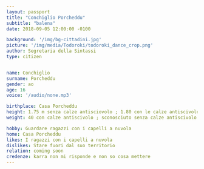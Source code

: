 ```yaml
---
layout: passport
title: "Conchiglio Porcheddu"
subtitle: "balena"
date: 2018-09-05 12:00:00 -0100

background: '/img/bg-cittadini.jpg'
picture: '/img/media/Todoroki/todoroki_dance_crop.png'
author: Segretaria della Sintassi
type: citizen


name: Conchiglio
surname: Porcheddu
gender: ao
age: 16
voice: '/audio/none.mp3'

birthplace: Casa Porcheddu
height: 1.75 m senza calze antisciovolo ; 1.80 con le calze antiscivolo
weight: 40 con calze antiscivolo ; sconosciuto senza calze antiscivolo

hobby: Guardare ragazzi con i capelli a nuvola
home: Casa Porcheddu
likes: I ragazzi con i capelli a nuvola
dislikes: Stare fuori dal suo territorio
relation: coming soon
credenze: karra non mi risponde e non so cosa mettere
---
```


